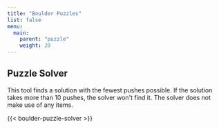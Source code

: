 ```yaml
---
title: "Boulder Puzzles"
list: false
menu:
  main:
    parent: "puzzle"
    weight: 20
---
```


## Puzzle Solver

This tool finds a solution with the fewest pushes possible.
If the solution takes more than 10 pushes, the solver won't find it.
The solver does not make use of any items.

{{< boulder-puzzle-solver >}}
